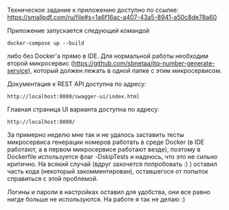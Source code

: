 Техническое задание к приложению доступно по ссылке:
https://smallpdf.com/ru/file#s=1a6f16ac-a407-43a5-8941-a50c8de78a60


Приложение запускается следующей командой

```
docker-compose up --build
```
либо без Docker'а прямо в IDE.
Для нормальной работы необходим второй микросервис (https://github.com/sbnetaa/itq-number-generate-service),
который должен лежать в одной папке с этим микросервисом.

Документация к REST API доступна по адресу:

```
http://localhost:8080/swagger-ui/index.html
```
Главная страница UI варианта доступна по адресу:
```
http://localhost:8080/
```

За примерно неделю мне так и не удалось заставить тесты микросервиса генерации номеров работать в среде Docker
(в IDE работают, а в первом микросервисе работают везде),
поэтому в Dockerfile используется флаг -DskipTests и надеюсь, что это не сильно критично.
На всякий случай (вдруг захочется попробовать :) ) оставил часть кода (некоторый закомментирован),
оставшегося от попыток справиться с этой проблемой.


Логины и пароли в настройках оставил для удобства, они все равно нигде больше не используются. На работе я так не делаю :)
